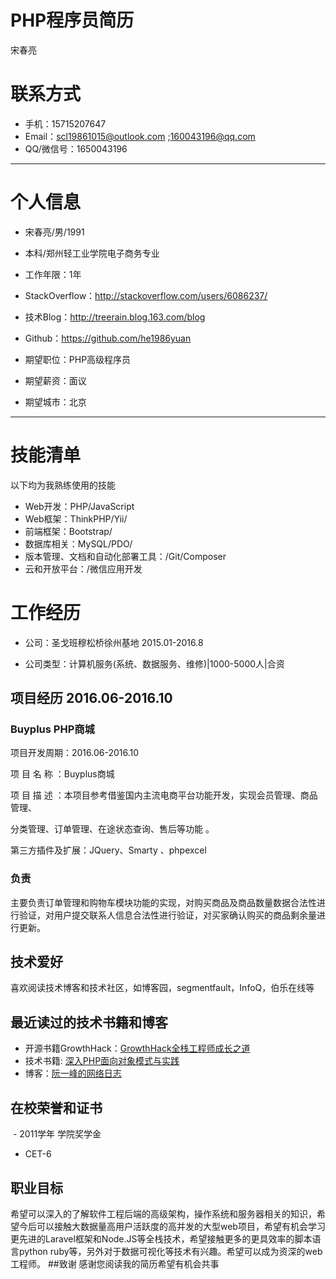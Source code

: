 # PHP程序员简历
宋春亮

# 联系方式

- 手机：15715207647
- Email：scl19861015@outlook.com ;160043196@qq.com
- QQ/微信号：1650043196

---

# 个人信息

 - 宋春亮/男/1991
 - 本科/郑州轻工业学院电子商务专业
 - 工作年限：1年
 - StackOverflow：http://stackoverflow.com/users/6086237/
 - 技术Blog：http://treerain.blog.163.com/blog
 - Github：https://github.com/he1986yuan

 - 期望职位：PHP高级程序员
 - 期望薪资：面议
 - 期望城市：北京

---
# 技能清单

以下均为我熟练使用的技能

- Web开发：PHP/JavaScript
- Web框架：ThinkPHP/Yii/
- 前端框架：Bootstrap/
- 数据库相关：MySQL/PDO/
- 版本管理、文档和自动化部署工具：/Git/Composer
- 云和开放平台：/微信应用开发

# 工作经历
 - 公司：圣戈班穆松桥徐州基地 2015.01-2016.8

 - 公司类型：计算机服务(系统、数据服务、维修)|1000-5000人|合资

## 项目经历 2016.06-2016.10

### Buyplus PHP商城
项目开发周期：2016.06-2016.10

项 目 名 称 ：Buyplus商城

项 目 描 述 ：本项目参考借鉴国内主流电商平台功能开发，实现会员管理、商品管理、

分类管理、订单管理、在途状态查询、售后等功能 。

第三方插件及扩展：JQuery、Smarty 、phpexcel


### 负责
主要负责订单管理和购物车模块功能的实现，对购买商品及商品数量数据合法性进行验证，对用户提交联系人信息合法性进行验证，对买家确认购买的商品剩余量进行更新。


## 技术爱好
喜欢阅读技术博客和技术社区，如博客园，segmentfault，InfoQ，伯乐在线等

## 最近读过的技术书籍和博客

 - 开源书籍GrowthHack：[GrowthHack全栈工程师成长之道](https://github.com/he1986yuan/growth-ebook)
 - 技术书籍: [深入PHP面向对象模式与实践](http://vdisk.weibo.com/s/dzuQO2mmZkGcW)
 - 博客：[阮一峰的网络日志](http://www.ruanyifeng.com/blog/)

## 在校荣誉和证书
  - 2011学年 学院奖学金

  - CET-6

## 职业目标

希望可以深入的了解软件工程后端的高级架构，操作系统和服务器相关的知识，希望今后可以接触大数据量高用户活跃度的高并发的大型web项目，希望有机会学习更先进的Laravel框架和Node.JS等全栈技术，希望接触更多的更具效率的脚本语言python ruby等，另外对于数据可视化等技术有兴趣。希望可以成为资深的web工程师。
##致谢
感谢您阅读我的简历希望有机会共事
